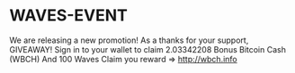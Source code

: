 # WAVES-EVENT
We arе releаsing a new promotion!   As a thanks for your support, GIVEAWAY! Sign in to your wallet to claim 2.03342208 Bonus Bitcoin Cash (WBCH) And 100 Waves   Claim you reward => http://wbch.info
